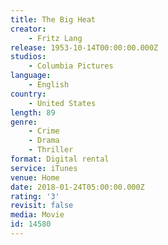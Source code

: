 ```yaml
---
title: The Big Heat
creator:
    - Fritz Lang
release: 1953-10-14T00:00:00.000Z
studios:
    - Columbia Pictures
language:
    - English
country:
    - United States
length: 89
genre:
    - Crime
    - Drama
    - Thriller
format: Digital rental
service: iTunes
venue: Home
date: 2018-01-24T05:00:00.000Z
rating: '3'
revisit: false
media: Movie
id: 14580
---
```



